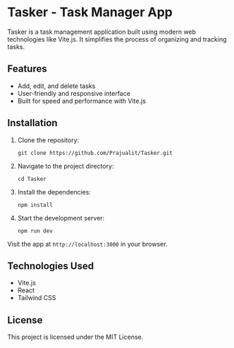 
# Tasker - Task Manager App

Tasker is a task management application built using modern web technologies like Vite.js. It simplifies the process of organizing and tracking tasks.

## Features
- Add, edit, and delete tasks
- User-friendly and responsive interface
- Built for speed and performance with Vite.js

## Installation

1. Clone the repository:
   ```
   git clone https://github.com/Prajualit/Tasker.git
   ```

2. Navigate to the project directory:
   ```
   cd Tasker
   ```

3. Install the dependencies:
   ```
   npm install
   ```

4. Start the development server:
   ```
   npm run dev
   ```

Visit the app at `http://localhost:3000` in your browser.

## Technologies Used
- Vite.js
- React
- Tailwind CSS

## License
This project is licensed under the MIT License.
